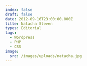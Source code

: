 ```yaml
---
index: false
draft: false
date: 2012-09-16T23:00:00.000Z
title: Natacha Steven
types: Editorial
tags:
  - Wordpress
  - PHP
  - CSS
image:
  src: /images/uploads/natacha.jpg
---
```

